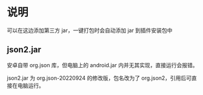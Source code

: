 # 说明

可以在这边添加第三方 jar，一键打包时会自动添加 jar 到插件安装包中

## json2.jar

安卓自带 org.json 库，但电脑上的 android.jar 内并无其实现，直接运行会报错。

json2.jar 为 org.json-20220924 的修改版，包名改为了 org.json2，引用后可直接在电脑运行。